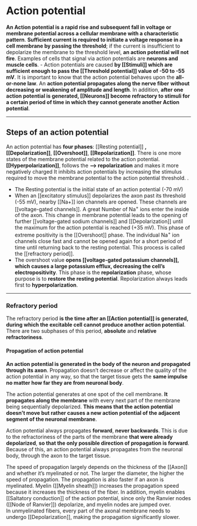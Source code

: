 # Action potential
**An Action potential is a rapid rise and subsequent fall in voltage or membrane potential across a cellular membrane with a characteristic pattern**. **Sufficient current is required to initiate a voltage response in a cell membrane by passing the threshold**; if the current is insufficient to depolarize the membrane to the threshold level, **an action potential will not fire**. Examples of cells that signal via action potentials are **neurons and muscle cells**. -   Action potentials are caused **by [[Stimuli]] which are sufficient enough to pass the [[Threshold potential]] value of -50 to -55 mV**. It is important to know that the action potential behaves upon the **all-or-none law**. An **action potential propagates along the nerve fiber** **without decreasing or weakening of amplitude and length**. In addition, **after one action potential is generated, [[Neurons]] become refractory to stimuli for a certain period of time in which they cannot generate another Action potential**.

---

##  Steps of an action potential
An action potential has **four phases**: [[Resting potential]] **,[[Depolarization]]**, **[[Overshoot]]**, **[[Repolarization]]**. There is one more states of the membrane potential related to the action potential.**[[Hyperpolarization]]**, follows the **--> repolarization** and makes it more negatively charged It inhibits action potentials by increasing the stimulus required to move the membrane potential to the action potential threshold.  .

- The Resting potential is the initial state of an action potential (-70 mV)
- When an [[excitatory stimulus]] depolarizes the axon past its threshold (-55 mV), nearby [[Na+]] ion channels are opened. These channels are [[voltage-gated channels]]. A great Number of Na<sup>+</sup> ions enter the inside of the axon. This change in membrane potential leads to the opening of further [[voltage-gated sodium channels]] and [[Depolarization]] until the maximum for the action potential is reached (+35 mV). This phase of extreme positivity is the [[Overshoot]] phase. The individual Na<sup>+</sup> ion channels close fast and cannot be opened again for a short period of time until returning back to the resting potential. This process is called the [[refractory period]]. 
- The overshoot value **opens [[voltage-gated potassium channels]], which causes a large potassium efflux, decreasing the cell’s electropositivity**. This phase is the **repolarization** phase, whose purpose is to **restore the resting potential**. Repolarization always leads first to **hyperpolarization**.

---

### Refractory period
The refractory period **is the time after an [[Action potential]] is generated, during which the excitable cell cannot produce another action potential**. There are two subphases of this period, **absolute** and **relative refractoriness**.

#### Propagation of action potential
**An action potential is generated in the body of the neuron and propagated through its axon**. Propagation doesn’t decrease or affect the quality of the action potential in any way, so that the target tissue gets the **same impulse no matter how far they are from neuronal body**.

The action potential generates at one spot of the cell membrane. **It propagates along the membrane** with every next part of the membrane being sequentially depolarized. **This means that the action potential doesn’t move but rather causes a new action potential of the adjacent segment of the neuronal membrane**.

Action potential always propagates **forward**, **never backwards**. This is due to the refractoriness of the parts of the membrane **that were already depolarized**, **so that the only possible direction of propagation is forward**. Because of this, an action potential always propagates from the neuronal body, through the axon to the target tissue.

The speed of propagation largely depends on the thickness of the [[Axon]] and whether it’s myelinated or not. The larger the diameter, the higher the speed of propagation. The propagation is also faster if an axon is myelinated. Myelin ([[Myelin sheath]]) increases the propagation speed because it increases the thickness of the fiber. In addition, myelin enables [[Saltatory conduction]] of the action potential, since only the Ranvier nodes ([[Node of Ranvier]]) depolarize, and myelin nodes are jumped over.   
In unmyelinated fibers, every part of the axonal membrane needs to undergo [[Depolarization]], making the propagation significantly slower.
